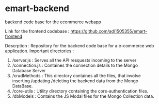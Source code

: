 # emart-backend
backend code base for the ecommerce webapp

Link for the frontend codebase : https://github.com/adi1505355/emart-frontend

Descrption : Repository for the backend code base for a e-commerce web application. 
Important directories : 
1. /server.js : Serves all the API resquests incoming to the server
2. /connection.js : Containes the connection details to the Mongo Database Server
3. /crudMethods : This directory containes all the files, that involve inserting /updating /deleting the backend data from the Mongo DataBase. 
4. /core-utils : Utility directory containing the core-authentication files.
5. /dbModels : Contains the JS Modal files for the Mongo Collection data. 
